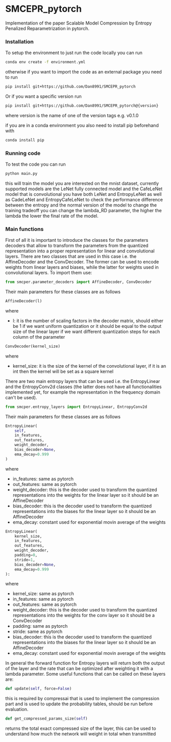 # SMCEPR_pytorch
Implementation of the paper Scalable Model Compression by Entropy Penalized Reparametrization in 
	pytorch.

### Installation
To setup the environment to just run the code locally you can run 
```bash
conda env create -f environment.yml
```

otherwise if you want to import the code as an external package you need to run
```bash
pip install git+https://github.com/Dan8991/SMCEPR_pytorch
```

Or if you want a specific version run

```bash
pip install git+https://github.com/Dan8991/SMCEPR_pytorch@{version}
```

where version is the name of one of the version tags e.g. v0.1.0

if you are in a conda environment you also need to install pip beforehand with 
```bash
conda install pip
```
	
### Running code
To test the code you can run 
```python
python main.py
```
this will train the model you are interested on the mnist dataset, currently supported models are
the LeNet fully connected model and the CafeLeNet model that is convolutional you have both 
LeNet and EntropyLeNet as well as CadeLeNet and EntropyCafeLeNet to check the performance difference 
between the entropy and the normal version of the model to change the training tradeoff you can 
change the lambda_RD parameter, the higher the lambda the lower the final rate of the model.

### Main functions
First of all it is important to introduce the classes for the parameters decoders that 
allow to transform the parameters from the quantized representation into a proper 
representation for linear and convolutional layers. There are two classes that 
are used in this case i.e. the AffineDecoder and the ConvDecoder. The former
can be used to encode weights from linear layers and biases, while the latter
for weights used in convolutional layers.
To import them use:
```python
from smcper.parameter_decoders import AffineDecoder, ConvDecoder
```

Their main parameters for these classes are as follows
```python
AffineDecoder(l)
```
where
* l: it is the number of scaling factors in the decoder matrix, should either be 1 if we want uniform quantization or it should be equal to the output size of the linear layer if we want different
  quantization steps for each column of the parameter

```python
ConvDecoder(kernel_size)
```
where
* kernel_size: it is the size of the kernel of the convolutional layer, if it is an int then the kernel will be set as a square kernel

There are two main entropy layers that can be used i.e. the EntropyLinear and the EntropyConv2d 
classes (the latter does not have all functionalities implemented yet, for example the 
representation in the frequency domain can't be used).

```python
from smcper.entropy_layers import EntropyLinear, EntropyConv2d
```

Their main parameters for these classes are as follows
```python
EntropyLinear(
	self,
	in_features,
	out_features,
	weight_decoder,
	bias_decoder=None,
	ema_decay=0.999
)
```
where
* in_features: same as pytorch
* out_features: same as pytorch
* weight_decoder: this is the decoder used to transform the quantized representations into the weights for the linear layer so it should be an AffineDecoder
* bias_decoder: this is the decoder used to transform the quantized representations into the biases for the linear layer so it should be an AffineDecoder
* ema_decay: constant used for exponential movin average of the weights

```python
EntropyLinear(
	kernel_size,
	in_features,
	out_features,
	weight_decoder,
	padding=0,
	stride=1,
	bias_decoder=None,
	ema_decay=0.999
):
```
where

* kernel_size: same as pytorch
* in_features: same as pytorch
* out_features: same as pytorch
* weight_decoder: this is the decoder used to transform the quantized representations into the weights for the conv layer so it should be a ConvDecoder
* padding: same as pytorch
* stride: same as pytorch
* bias_decoder: this is the decoder used to transform the quantized representations into the biases for the linear layer so it should be an AffineDecoder
* ema_decay: constant used for exponential movin average of the weights

In general the forward function for Entropy layers will return both the output of the layer and the 
rate that can be optimized after weighting it with a lambda parameter. Some useful functions that 
can be called on these layers are:

```python
def update(self, force=False)
```
this is required by compressai that is used to implement the compression part and is used to
update the probability tables, should be run before evaluation.

```python
def get_compressed_params_size(self)
```
returns the total exact compressed size of the layer, this can be used to understand how much the 
network will weight in total when transmitted


